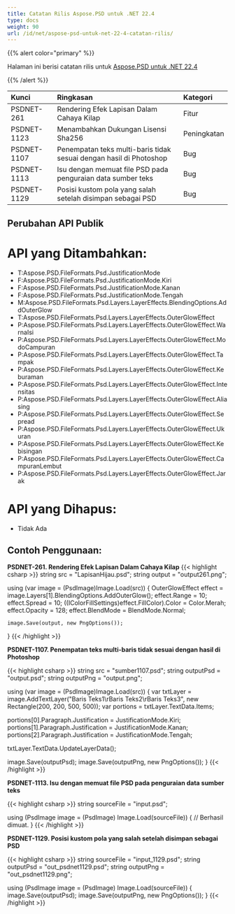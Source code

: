 ```yaml
---
title: Catatan Rilis Aspose.PSD untuk .NET 22.4
type: docs
weight: 90
url: /id/net/aspose-psd-untuk-net-22-4-catatan-rilis/
---
```


{{% alert color="primary" %}}

Halaman ini berisi catatan rilis untuk [Aspose.PSD untuk .NET 22.4](https://www.nuget.org/packages/Aspose.PSD/)

{{% /alert %}}

| **Kunci** | **Ringkasan** | **Kategori** |
| :- | :- | :- |
|PSDNET-261|Rendering Efek Lapisan Dalam Cahaya Kilap|Fitur|
|PSDNET-1123|Menambahkan Dukungan Lisensi Sha256|Peningkatan|
|PSDNET-1107|Penempatan teks multi-baris tidak sesuai dengan hasil di Photoshop|Bug|
|PSDNET-1113|Isu dengan memuat file PSD pada penguraian data sumber teks|Bug|
|PSDNET-1129|Posisi kustom pola yang salah setelah disimpan sebagai PSD|Bug|


## **Perubahan API Publik**
# **API yang Ditambahkan:**
- T:Aspose.PSD.FileFormats.Psd.JustificationMode
- F:Aspose.PSD.FileFormats.Psd.JustificationMode.Kiri
- F:Aspose.PSD.FileFormats.Psd.JustificationMode.Kanan
- F:Aspose.PSD.FileFormats.Psd.JustificationMode.Tengah
- M:Aspose.PSD.FileFormats.Psd.Layers.LayerEffects.BlendingOptions.AddOuterGlow
- T:Aspose.PSD.FileFormats.Psd.Layers.LayerEffects.OuterGlowEffect
- P:Aspose.PSD.FileFormats.Psd.Layers.LayerEffects.OuterGlowEffect.WarnaIsi
- P:Aspose.PSD.FileFormats.Psd.Layers.LayerEffects.OuterGlowEffect.ModoCampuran
- P:Aspose.PSD.FileFormats.Psd.Layers.LayerEffects.OuterGlowEffect.Tampak
- P:Aspose.PSD.FileFormats.Psd.Layers.LayerEffects.OuterGlowEffect.Keburaman
- P:Aspose.PSD.FileFormats.Psd.Layers.LayerEffects.OuterGlowEffect.Intensitas
- P:Aspose.PSD.FileFormats.Psd.Layers.LayerEffects.OuterGlowEffect.Aliasing
- P:Aspose.PSD.FileFormats.Psd.Layers.LayerEffects.OuterGlowEffect.Sepread
- P:Aspose.PSD.FileFormats.Psd.Layers.LayerEffects.OuterGlowEffect.Ukuran
- P:Aspose.PSD.FileFormats.Psd.Layers.LayerEffects.OuterGlowEffect.Kebisingan
- P:Aspose.PSD.FileFormats.Psd.Layers.LayerEffects.OuterGlowEffect.CampuranLembut
- P:Aspose.PSD.FileFormats.Psd.Layers.LayerEffects.OuterGlowEffect.Jarak


# **API yang Dihapus:**
- Tidak Ada


## **Contoh Penggunaan:**

**PSDNET-261. Rendering Efek Lapisan Dalam Cahaya Kilap**
{{< highlight csharp >}}
string src = "LapisanHijau.psd";
string output = "output261.png";

using (var image = (PsdImage)Image.Load(src))
{
    OuterGlowEffect effect = image.Layers[1].BlendingOptions.AddOuterGlow();
    effect.Range = 10;
    effect.Spread = 10;
    ((IColorFillSettings)effect.FillColor).Color = Color.Merah;
    effect.Opacity = 128;
    effect.BlendMode = BlendMode.Normal;

    image.Save(output, new PngOptions());
}
{{< /highlight >}}


**PSDNET-1107. Penempatan teks multi-baris tidak sesuai dengan hasil di Photoshop**

{{< highlight csharp >}}
string src = "sumber1107.psd";
string outputPsd = "output.psd";
string outputPng = "output.png";

using (var image = (PsdImage)Image.Load(src))
{ 
   var txtLayer = image.AddTextLayer("Baris Teks1\rBaris Teks2\rBaris Teks3", new Rectangle(200, 200, 500, 500));
   var portions = txtLayer.TextData.Items;

   portions[0].Paragraph.Justification = JustificationMode.Kiri;
   portions[1].Paragraph.Justification = JustificationMode.Kanan;
   portions[2].Paragraph.Justification = JustificationMode.Tengah;

   txtLayer.TextData.UpdateLayerData();

   image.Save(outputPsd);
   image.Save(outputPng, new PngOptions());
}
{{< /highlight >}}


**PSDNET-1113. Isu dengan memuat file PSD pada penguraian data sumber teks**

{{< highlight csharp >}}
string sourceFile = "input.psd";

using (PsdImage image = (PsdImage) Image.Load(sourceFile))
{
    // Berhasil dimuat.
}
{{< /highlight >}}


**PSDNET-1129. Posisi kustom pola yang salah setelah disimpan sebagai PSD**

{{< highlight csharp >}}
string sourceFile = "input_1129.psd";
string outputPsd = "out_psdnet1129.psd";
string outputPng = "out_psdnet1129.png";

using (PsdImage image = (PsdImage) Image.Load(sourceFile))
{
    image.Save(outputPsd);
    image.Save(outputPng, new PngOptions());
}
{{< /highlight >}}
